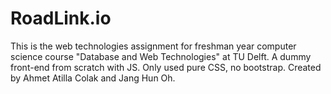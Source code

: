 # RoadLink.io
This is the web technologies assignment for freshman year computer science course "Database and Web Technologies" at TU Delft. A dummy front-end from scratch with JS. Only used pure CSS, no bootstrap. 
Created by Ahmet Atilla Colak and Jang Hun Oh. 

